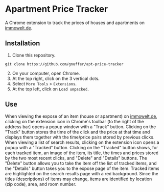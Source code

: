 # Apartment Price Tracker

A Chrome extension to track the prices of houses and apartments on [immowelt.de](https://www.immowelt.de).

## Installation

1. Clone this repository.  
```
git clone https://github.com/gnuffer/apt-price-tracker
```
2. On your computer, open Chrome.
3. At the top right, click on the 3 vertical dots.
4. Select `More Tools` > `Extensions`.
5. At the top left, click on `Load unpacked`.


## Use

When viewing the expose of an item (house or apartment) on [immowelt.de](https://www.immowelt.de), clicking on the extension icon in Chrome's toolbar (to the right of the address bar) opens a popup window with a "Track" button. Clicking on the "Track" button stores the time of the click and the price at that time and displays them together with the time/price pairs stored by previous clicks. When viewing a list of search results, clicking on the extension icon opens a popup with a "Tracked" button. Clicking on the "Tracked" button shows, for each tracked item, an image of the item, its title, the times and prices stored by the two most recent clicks, and "Delete" and "Details" buttons.  The "Delete" button allows you to take the item off the list of tracked items, and the "Details" button takes you to the expose page of the item. Tracked items are highlighted on the search results page with a red background. Since the titles (descriptions) of items may change, items are identified by location (zip code), area, and room number.  
